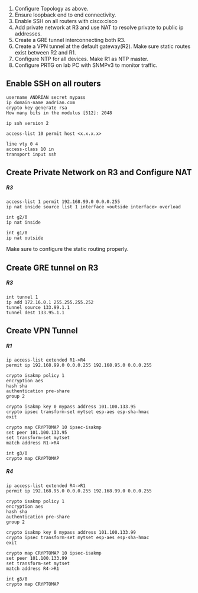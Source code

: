 1. Configure Topology as above.
2. Ensure loopback end to end connectivity.
3. Enable SSH on all routers with cisco:cisco
4. Add private network at R3 and use NAT to resolve private to public ip addresses.
5. Create a GRE tunnel interconnecting both R3.
6. Create a VPN tunnel at the default gateway(R2). Make sure static routes exist between R2 and R1.
7. Configure NTP for all devices. Make R1 as NTP master.
8. Configure PRTG on lab PC with SNMPv3 to monitor traffic.

## Enable SSH on all routers
```
username ANDRIAN secret mypass
ip domain-name andrian.com
crypto key generate rsa
How many bits in the modulus [512]: 2048

ip ssh version 2

access-list 10 permit host <x.x.x.x>

line vty 0 4
access-class 10 in
transport input ssh
```

## Create Private Network on R3 and Configure NAT

##### R3
```
access-list 1 permit 192.168.99.0 0.0.0.255
ip nat inside source list 1 interface <outside interface> overload

int g2/0
ip nat inside

int g1/0
ip nat outside
```

Make sure to configure the static routing properly.

## Create GRE tunnel on R3

##### R3
```
int tunnel 1
ip add 172.16.0.1 255.255.255.252
tunnel source 133.99.1.1
tunnel dest 133.95.1.1
```

## Create VPN Tunnel

##### R1
```
ip access-list extended R1->R4
permit ip 192.168.99.0 0.0.0.255 192.168.95.0 0.0.0.255

crypto isakmp policy 1
encryption aes
hash sha
authentication pre-share
group 2

crypto isakmp key 0 mypass address 101.100.133.95
crypto ipsec transform-set mytset esp-aes esp-sha-hmac
exit

crypto map CRYPTOMAP 10 ipsec-isakmp
set peer 101.100.133.95
set transform-set mytset
match address R1->R4

int g3/0
crypto map CRYPTOMAP
```

##### R4
```
ip access-list extended R4->R1
permit ip 192.168.95.0 0.0.0.255 192.168.99.0 0.0.0.255

crypto isakmp policy 1
encryption aes
hash sha
authentication pre-share
group 2

crypto isakmp key 0 mypass address 101.100.133.99
crypto ipsec transform-set mytset esp-aes esp-sha-hmac
exit

crypto map CRYPTOMAP 10 ipsec-isakmp
set peer 101.100.133.99
set transform-set mytset
match address R4->R1

int g3/0
crypto map CRYPTOMAP
```

